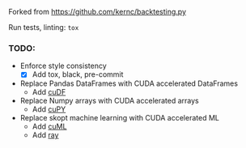 Forked from https://github.com/kernc/backtesting.py

Run tests, linting: `tox`

### TODO:
- Enforce style consistency
  - [x] Add tox, black, pre-commit
- Replace Pandas DataFrames with CUDA accelerated DataFrames
  - Add [cuDF](https://github.com/rapidsai/cudf)
- Replace Numpy arrays with CUDA accelerated arrays
  - Add [cuPY](https://github.com/cupy/cupy)
- Replace skopt machine learning with CUDA accelerated ML
  - Add [cuML](https://github.com/rapidsai/cuml)
  - Add [ray](https://github.com/ray-project/ray)
